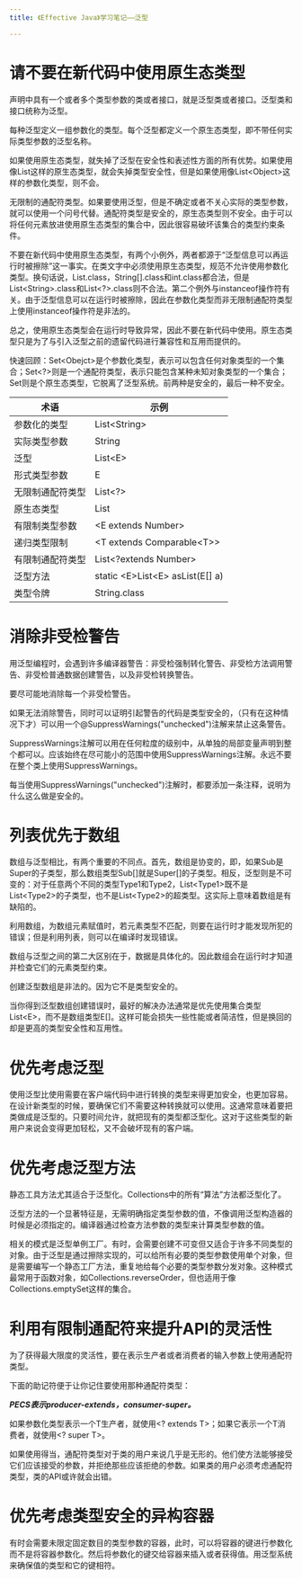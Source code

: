 ```yaml
---
title: 《Effective Java》学习笔记——泛型

---
```






# 请不要在新代码中使用原生态类型

声明中具有一个或者多个类型参数的类或者接口，就是泛型类或者接口。泛型类和接口统称为泛型。

每种泛型定义一组参数化的类型。每个泛型都定义一个原生态类型，即不带任何实际类型参数的泛型名称。

如果使用原生态类型，就失掉了泛型在安全性和表述性方面的所有优势。如果使用像List这样的原生态类型，就会失掉类型安全性，但是如果使用像List\<Object\>这样的参数化类型，则不会。

无限制的通配符类型。如果要使用泛型，但是不确定或者不关心实际的类型参数，就可以使用一个问号代替。通配符类型是安全的，原生态类型则不安全。由于可以将任何元素放进使用原生态类型的集合中，因此很容易破坏该集合的类型约束条件。

不要在新代码中使用原生态类型，有两个小例外，两者都源于“泛型信息可以再运行时被擦除”这一事实。在类文字中必须使用原生态类型，规范不允许使用参数化类型。换句话说，List.class，String[].class和int.class都合法，但是List\<String\>.class和List\<?\>.class则不合法。第二个例外与instanceof操作符有关。由于泛型信息可以在运行时被擦除，因此在参数化类型而非无限制通配符类型上使用instanceof操作符是非法的。

总之，使用原生态类型会在运行时导致异常，因此不要在新代码中使用。原生态类型只是为了与引入泛型之前的遗留代码进行兼容性和互用而提供的。

快速回顾：Set\<Obejct\>是个参数化类型，表示可以包含任何对象类型的一个集合；Set\<?\>则是一个通配符类型，表示只能包含某种未知对象类型的一个集合；Set则是个原生态类型，它脱离了泛型系统。前两种是安全的，最后一种不安全。

| 术语             | 示例                                |
| ---------------- | ----------------------------------- |
| 参数化的类型     | List\<String\>                      |
| 实际类型参数     | String                              |
| 泛型             | List\<E\>                           |
| 形式类型参数     | E                                   |
| 无限制通配符类型 | List\<?\>                           |
| 原生态类型       | List                                |
| 有限制类型参数   | \<E extends Number\>                |
| 递归类型限制     | \<T extends Comparable\<T\>\>       |
| 有限制通配符类型 | List\<?extends Number\>             |
| 泛型方法         | static \<E\>List\<E\> asList(E[] a) |
| 类型令牌         | String.class                        |



# 消除非受检警告

用泛型编程时，会遇到许多编译器警告：非受检强制转化警告、非受检方法调用警告、非受检普通数据创建警告，以及非受检转换警告。

要尽可能地消除每一个非受检警告。

如果无法消除警告，同时可以证明引起警告的代码是类型安全的，（只有在这种情况下才）可以用一个@SuppressWarnings("unchecked")注解来禁止这条警告。

SuppressWarnings注解可以用在任何粒度的级别中，从单独的局部变量声明到整个都可以。应该始终在尽可能小的范围中使用SuppressWarnings注解。永远不要在整个类上使用SuppressWarnings。

每当使用SuppressWarnings("unchecked")注解时，都要添加一条注释，说明为什么这么做是安全的。



# 列表优先于数组

数组与泛型相比，有两个重要的不同点。首先，数组是协变的，即，如果Sub是Super的子类型，那么数组类型Sub[]就是Super[]的子类型。相反，泛型则是不可变的：对于任意两个不同的类型Type1和Type2，List\<Type1\>既不是List\<Type2\>的子类型，也不是List\<Type2\>的超类型。这实际上意味着数组是有缺陷的。

利用数组，为数组元素赋值时，若元素类型不匹配，则要在运行时才能发现所犯的错误；但是利用列表，则可以在编译时发现错误。

数组与泛型之间的第二大区别在于，数据是具体化的。因此数组会在运行时才知道并检查它们的元素类型约束。

创建泛型数组是非法的。因为它不是类型安全的。

当你得到泛型数组创建错误时，最好的解决办法通常是优先使用集合类型List\<E\>，而不是数组类型E[]。这样可能会损失一些性能或者简洁性，但是换回的却是更高的类型安全性和互用性。



# 优先考虑泛型

使用泛型比使用需要在客户端代码中进行转换的类型来得更加安全，也更加容易。在设计新类型的时候，要确保它们不需要这种转换就可以使用。这通常意味着要把类做成是泛型的。只要时间允许，就把现有的类型都泛型化。这对于这些类型的新用户来说会变得更加轻松，又不会破坏现有的客户端。



# 优先考虑泛型方法

静态工具方法尤其适合于泛型化。Collections中的所有“算法”方法都泛型化了。

泛型方法的一个显著特征是，无需明确指定类型参数的值，不像调用泛型构造器的时候是必须指定的。编译器通过检查方法参数的类型来计算类型参数的值。

相关的模式是泛型单例工厂。有时，会需要创建不可变但又适合于许多不同类型的对象。由于泛型是通过擦除实现的，可以给所有必要的类型参数使用单个对象，但是需要编写一个静态工厂方法，重复地给每个必要的类型参数分发对象。这种模式最常用于函数对象，如Collections.reverseOrder，但也适用于像Collections.emptySet这样的集合。



# 利用有限制通配符来提升API的灵活性

为了获得最大限度的灵活性，要在表示生产者或者消费者的输入参数上使用通配符类型。

下面的助记符便于让你记住要使用那种通配符类型：

***PECS表示producer-extends，consumer-super。***

如果参数化类型表示一个T生产者，就使用\<? extends T\>；如果它表示一个T消费者，就使用\<? super T\>。

如果使用得当，通配符类型对于类的用户来说几乎是无形的。他们使方法能够接受它们应该接受的参数，并拒绝那些应该拒绝的参数。如果类的用户必须考虑通配符类型，类的API或许就会出错。



# 优先考虑类型安全的异构容器

有时会需要未限定固定数目的类型参数的容器，此时，可以将容器的键进行参数化而不是将容器参数化。然后将参数化的键交给容器来插入或者获得值。用泛型系统来确保值的类型和它的键相符。